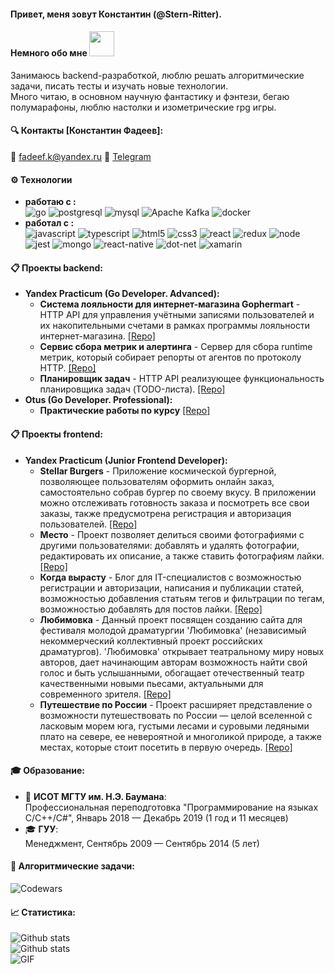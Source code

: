 #### Привет, меня зовут Константин (@Stern-Ritter).
#### Немного обо мне <img src="https://media.giphy.com/media/VgCDAzcKvsR6OM0uWg/giphy.gif" width="40">
Занимаюсь backend-разработкой, люблю решать алгоритмические задачи, писать тесты и изучать новые технологии.  
Много читаю, в основном научную фантастику и фэнтези, бегаю полумарафоны, люблю настолки и изометрические rpg игры. 

#### 🔍 Контакты [Константин Фадеев]:
📧 fadeef.k@yandex.ru
📱 [Telegram](https://t.me/Stern_ritter)

#### ⚙️ Технологии️
- **работаю с :**  
![go](https://img.shields.io/badge/Go-00ADD8?style=for-the-badge&logo=go&logoColor=white)
![postgresql](https://img.shields.io/badge/PostgreSQL-316192?style=for-the-badge&logo=postgresql&logoColor=white)
![mysql](https://img.shields.io/badge/MySQL-00000F?style=for-the-badge&logo=mysql&logoColor=white)
![Apache Kafka](https://img.shields.io/badge/Apache%20Kafka-000?style=for-the-badge&logo=apachekafka)
![docker](https://img.shields.io/badge/docker-%230db7ed.svg?style=for-the-badge&logo=docker&logoColor=white)
- **работал с :**  
![javascript](https://img.shields.io/badge/JavaScript-F7DF1E?style=for-the-badge&logo=javascript&logoColor=black)
![typescript](https://img.shields.io/badge/TypeScript-007ACC?style=for-the-badge&logo=typescript&logoColor=white)
![html5](https://img.shields.io/badge/HTML5-E34F26?style=for-the-badge&logo=html5&logoColor=white)
![css3](https://img.shields.io/badge/CSS3-1572B6?style=for-the-badge&logo=css3&logoColor=white)
![react](https://img.shields.io/badge/React-20232A?style=for-the-badge&logo=react&logoColor=61DAFB)
![redux](https://img.shields.io/badge/Redux-593D88?style=for-the-badge&logo=redux&logoColor=white)
![node](https://img.shields.io/badge/Node.js-43853D?style=for-the-badge&logo=node.js&logoColor=white)
![jest](https://img.shields.io/badge/Jest-323330?style=for-the-badge&logo=Jest&logoColor=white)
![mongo](https://img.shields.io/badge/MongoDB-4EA94B?style=for-the-badge&logo=mongodb&logoColor=white) 
![react-native](https://img.shields.io/badge/React_Native-20232A?style=for-the-badge&logo=react&logoColor=61DAFB)
![dot-net](https://img.shields.io/badge/.NET-5C2D91?style=for-the-badge&logo=.net&logoColor=white)
![xamarin](https://img.shields.io/badge/Xamarin-3498DB?style=for-the-badge&logo=xamarin&logoColor=white)

#### 📋  Проекты backend: 
 - **Yandex Practicum (Go Developer. Advanced):**
      - **Система лояльности для интернет-магазина Gophermart** - HTTP API для управления учётными записями пользователей и их накопительными счетами в рамках программы лояльности интернет-магазина. [[Repo]](https://github.com/Stern-Ritter/gophermart)
      - **Сервис сбора метрик и алертинга** - Сервер для сбора runtime метрик, который собирает репорты от агентов по протоколу HTTP. [[Repo]](https://github.com/Stern-Ritter/metrics-and-alerting-service)
      - **Планировщик задач** - HTTP API реализующее функциональность планировщика задач (TODO-листа). [[Repo]](https://github.com/Stern-Ritter/go_task_manager)
 - **Otus (Go Developer. Professional):**
      - **Практические работы по курсу** [[Repo]](https://github.com/Stern-Ritter/go-professional)

#### 📋  Проекты frontend:
 - **Yandex Practicum (Junior Frontend Developer):**
      - **Stellar Burgers** - Приложение космической бургерной, позволяющее пользователям оформить онлайн заказ, самостоятельно собрав бургер по своему вкусу. В приложении можно отслеживать готовность заказа и посмотреть все свои заказы, также предусмотрена регистрация и авторизация пользователей. [[Repo]](https://github.com/Stern-Ritter/stellar-burgers)
      - **Место** - Проект позволяет делиться своими фотографиями с другими пользователями: добавлять и удалять фотографии, редактировать их описание, а также ставить фотографиям лайки. [[Repo]](https://github.com/Stern-Ritter/mesto-project-pair-programming)
      - **Когда вырасту** - Блог для IT-специалистов с возможностью регистрации и авторизации, написания и публикации статей, возможностью добавления статьям тегов и фильтрации по тегам, возможностью добавлять для постов лайки. [[Repo]](https://github.com/Stern-Ritter/kogda-virastu-frontend)
      - **Любимовка** - Данный проект посвящен созданию сайта для фестиваля молодой драматургии 'Любимовка' (независимый некоммерческий коллективный проект российских драматургов). 'Любимовка' открывает театральному миру новых авторов, дает начинающим авторам возможность найти свой голос и быть услышанными, обогащает отечественный театр качественными новыми пьесами, актуальными для современного зрителя. [[Repo]](https://github.com/Stern-Ritter/lubimovka)
      - **Путешествие по России** - Проект расширяет представление о возможности путешествовать по России — целой вселенной с ласковым морем юга, густыми лесами и суровыми ледяными плато на севере, ее невероятной и многоликой природе, а также местах, которые стоит посетить в первую очередь. [[Repo]](https://github.com/Stern-Ritter/russian-travel)

#### 🎓 Образование:
- 🏫 **ИСОТ МГТУ им. Н.Э. Баумана**:  
  Профессиональная переподготовка "Программирование на языках C/C++/C#", Январь 2018 — Декабрь 2019 (1 год и 11 месяцев)
- 🎓 **ГУУ**:  
  Менеджмент, Сентябрь 2009 — Сентябрь 2014 (5 лет)

#### 🧩  Алгоритмические задачи:
![Codewars](https://github.r2v.ch/codewars?user=Stern-Ritter)
#### 📈  Статистика:
![Github stats](https://github-readme-stats.vercel.app/api?username=Stern-Ritter&show_icons=true&theme=dark)  
![Github stats](https://github-readme-stats.vercel.app/api/top-langs/?username=Stern-Ritter&theme=dark)  
<img align="left" alt="GIF" src="https://media.giphy.com/media/3ohzdKvLT1DxFxhZAI/giphy.gif" />  
